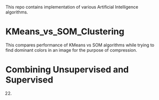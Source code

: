 This repo contains implementation of various Artificial Intelligence algorithms.

# KMeans_vs_SOM_Clustering
This compares performance of KMeans vs SOM algorithms while trying to find dominant colors in an image for the purpose of compression.

# Combining Unsupervised and Supervised
22.
